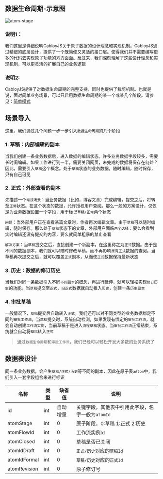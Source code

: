 ## 数据生命周期-示意图

![atom-stage](https://portal.cabloy.com/api/a/file/file/download/019c17e7d4014595ab0776ea7e4d5f76.png)

### 说明1：

我们这里是详细说明CabloyJS关于原子数据的设计理念和实现机制。CabloyJS通过精细的底层设计，提供了一个既简便又灵活的接口层。使得我们并不需要编写更多的代码去实现原子功能的方方面面。反过来，我们深刻理解了这些设计理念和实现机制，可以更灵活的扩展自己的业务逻辑

### 说明2:

CabloyJS提供了对数据生命周期的完整支持，同时也提供了裁剪机制。也就是说，面对简单业务场景，可以只启用数据生命周期的某一个或某几个阶段。请参见：[简单模式](https://cabloy.com/zh-cn/articles/atom-simple.html)

## 场景导入

这里，我们通过几个问题一步一步引入`数据生命周期`的几个阶段

### 1\. 草稿：内部编辑的副本

当我们创建一条业务数据后，进入数据的编辑状态。许多业务数据字段较多，需要长时间编辑。如果工作进行到一半，需要关闭网页，未完成的数据将保存在何处？因此，需要引入`草稿`这个概念。处于`草稿`状态的业务数据，随时编辑，随时保存，只有自己可见

### 2\. 正式：外部查看的副本

先描述一个`常规场景`：当业务数据（比如，博客文章）完成编辑，提交之后，将转至`正常`状态。在这个状态的数据，允许授权用户查阅。那么一般的方案设计，仅仅是为业务数据设置一个字段，用于标记`草稿/正常`两个状态

`问题`：当外部用户正在查看某篇文章时，作者再次编辑文章。由于`草稿`可以随时编辑，随时保存。那么处于`草稿`状态下的文章，外部用户面临`两个选择`：要么会看到实时编辑还没有提交的内容，要么就简单粗暴的禁止查看

`解决方案`：当`草稿`提交之后，直接创建一个新副本，在这里称之为`正式`数据。由于是不同的数据副本，我们就可以随时修改草稿，而不再影响`原有正式`数据的查阅。当草稿再次提交之后，就可以覆盖`正式`副本，从而使`正式`数据保持最新状态

### 3\. 历史：数据的修订历史

当我们对同一条数据引入不同`不同副本`的概念，再进行延伸，就可以轻松实现`修订历史`的功能。当`草稿`提交至`正式`，`旧正式`数据就自动推入`历史`，创建一条`历史副本`

### 4\. 审批草稿

一般情况下，`草稿`提交后自动转入`正式`。我们还可以对不同类型的业务数据绑定不同的`审批工作流`。当`草稿`提交时，系统自动检测，如果发现有绑定的`审批工作流`，就会自动创建`工作流实例`，当前草稿于是进入`流程草稿`状态。当`审批工作流`正常结束，系统就会自动将`草稿`转入`正式`

> 通过`数据生命周期`和`审批工作流`，我们已经可以轻松开发大多数的业务系统了

## 数据表设计

同一条业务数据，会产生`草稿/正式/历史`等不同的副本，因此在原子表`aAtom`中，我们引入一套字段组合来进行标识

| 名称 | 类型 | 缺省值 | 说明 |
|----|----|----|----|
| id | int | 自动增量 | 关键字段，其他表中引用此字段，名字一般为`atomId` |
| atomStage | int | 0 | 原子阶段，0:草稿 1:正式 2:历史 |
| atomFlowId | int | 0 | 工作流实例Id |
| atomClosed | int | 0 | 草稿是否已关闭 |
| atomIdDraft | int | 0 | `正式/历史`对应的`草稿Id` |
| atomIdFormal | int | 0 | `草稿/历史`对应的`正式Id` |
| atomRevision | int | 0 | 原子修订号 |
